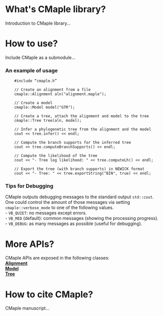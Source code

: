 # What's CMaple library?

Introduction to CMaple library...



# How to use?
Include CMaple as a submodule...

### An example of usage

    	#include “cmaple.h”
    	
    	// Create an alignment from a file
    	cmaple::Alignment aln("alignment.maple");
    	
    	// Create a model
    	cmaple::Model model("GTR");
    	
    	// Create a tree, attach the alignment and model to the tree
    	cmaple::Tree tree(aln, model);
    	
    	// Infer a phylogenetic tree from the alignment and the model
    	cout << tree.infer() << endl;
    	
    	// Compute the branch supports for the inferred tree
    	cout << tree.computeBranchSupports() << endl;
    	
    	// Compute the likelihood of the tree
    	cout << "- Tree log likelihood: " << tree.computeLh() << endl;
    	
    	// Export the tree (with branch supports) in NEWICK format
    	cout << "- Tree: " << tree.exportString("BIN", true) << endl;

### Tips for Debugging
CMaple outputs debugging messages to the standard output `std::cout`. One could control the amount of those messages via setting `cmaple::verbose_mode` to one of the following values.
<br> - `VB_QUIET`: no messages except errors.
<br> - `VB_MED` (default): common messages (showing the processing progress).
<br> - `VB_DEBUG`: as many messages as possible (useful for debugging).

# More APIs?
CMaple APIs are exposed in the following classes:
<br>[**Alignment**](classcmaple_1_1_alignment.html)
<br>[**Model**](classcmaple_1_1_model.html)
<br>[**Tree**](classcmaple_1_1_tree.html)

# How to cite CMaple?
CMaple manuscript...


